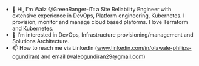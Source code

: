 - 👋 Hi, I’m Walz @GreenRanger-IT: a Site Reliability Engineer with extensive experience in DevOps, Platform engineering, Kubernetes. I provision, monitor and manage cloud based plaforms. I love Terraform and Kubernetes.
- 👀 I’m interested in DevOps, Infrastructure provisioning/management and Solutions Architecture.
- 📫 How to reach me via LinkedIn (www.linkedin.com/in/olawale-philips-ogundiran) and email (waleogundiran29@gmail.com)

<!---
GreenRanger-IT/GreenRanger-IT is a ✨ special ✨ repository because its `README.md` (this file) appears on your GitHub profile.
You can click the Preview link to take a look at your changes.
--->
